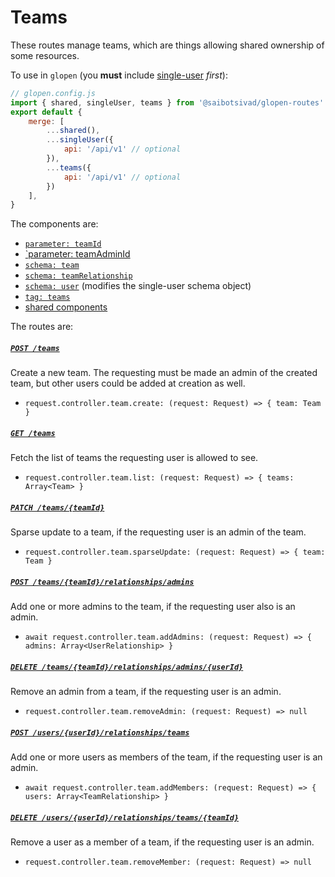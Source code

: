 # Teams

These routes manage teams, which are things allowing shared ownership of some resources.

To use in `glopen` (you **must** include [single-user](../single-user/README.md) *first*):

```js
// glopen.config.js
import { shared, singleUser, teams } from '@saibotsivad/glopen-routes'
export default {
	merge: [
		...shared(),
		...singleUser({
			api: '/api/v1' // optional
		}),
		...teams({
			api: '/api/v1' // optional
		})
	],
}
```

The components are:

- [`parameter: teamId`](./openapi/components/parameters/teamId.@.js)
- [`parameter: teamAdminId](./openapi/components/parameters/teamAdminId.@.js)
- [`schema: team`](./openapi/components/schemas/team.@.js)
- [`schema: teamRelationship`](./openapi/components/schemas/teamRelationship.@.js)
- [`schema: user`](./openapi/components/schemas/user.@.js) (modifies the single-user schema object)
- [`tag: teams`](./openapi/tags.@.js)
- [shared components](../_shared/README.md)

The routes are:

##### [`POST /teams`](./routes/paths/teams/post.@.js)

Create a new team. The requesting must be made an admin of the created team, but other users could be added at creation as well.

- `request.controller.team.create: (request: Request) => { team: Team }`

##### [`GET /teams`](./routes/paths/teams/get.@.js)

Fetch the list of teams the requesting user is allowed to see.

- `request.controller.team.list: (request: Request) => { teams: Array<Team> }`

##### [`PATCH /teams/{teamId}`](./routes/paths/teams/{teamId}/patch.@.js)

Sparse update to a team, if the requesting user is an admin of the team.

- `request.controller.team.sparseUpdate: (request: Request) => { team: Team }`

##### [`POST /teams/{teamId}/relationships/admins`](./routes/paths/teams/{teamId}/relationships/admins/post.@.js)

Add one or more admins to the team, if the requesting user also is an admin.

- `await request.controller.team.addAdmins: (request: Request) => { admins: Array<UserRelationship> }`

##### [`DELETE /teams/{teamId}/relationships/admins/{userId}`](./routes/paths/teams/{teamId}/relationships/admins/{userId}/delete.@.js)

Remove an admin from a team, if the requesting user is an admin.

- `request.controller.team.removeAdmin: (request: Request) => null`

##### [`POST /users/{userId}/relationships/teams`](./routes/paths/users/{userId}/relationships/teams/post.@.js)

Add one or more users as members of the team, if the requesting user is an admin.

- `await request.controller.team.addMembers: (request: Request) => { users: Array<TeamRelationship> }`

##### [`DELETE /users/{userId}/relationships/teams/{teamId}`](./routes/paths/users/{userId}/relationships/teams/{teamId}/delete.@.js)

Remove a user as a member of a team, if the requesting user is an admin.

- `request.controller.team.removeMember: (request: Request) => null`
